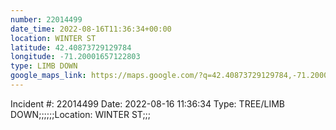 ```yaml
---
number: 22014499
date_time: 2022-08-16T11:36:34+00:00
location: WINTER ST
latitude: 42.40873729129784
longitude: -71.20001657122803
type: LIMB DOWN
google_maps_link: https://maps.google.com/?q=42.40873729129784,-71.20001657122803
---
```


Incident #: 22014499  Date: 2022-08-16 11:36:34   Type: TREE/LIMB DOWN;;;;;;Location: WINTER ST;;;

